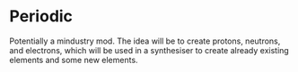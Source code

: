 # Periodic
Potentially a mindustry mod.
The idea will be to create protons, neutrons, and electrons, which will be used in a synthesiser to create already existing elements and some new elements.
